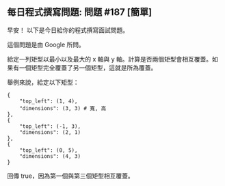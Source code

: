 ## 每日程式撰寫問題: 問題 #187 [簡單]

早安！ 以下是今日給你的程式撰寫面試問題。

這個問題是由 Google 所問。

給定一列矩型以最小以及最大的 x 軸與 y 軸。計算是否兩個矩型會相互覆蓋。如果有一個矩型完全覆蓋了另一個矩型，這就是所為覆蓋。

舉例來說，給定以下矩型：

    {
        "top_left": (1, 4),
        "dimensions": (3, 3) # 寬, 高
    },
    {
        "top_left": (-1, 3),
        "dimensions": (2, 1)
    },
    {
        "top_left": (0, 5),
        "dimensions": (4, 3)
    }

回傳 true，因為第一個與第三個矩型相互覆蓋。
